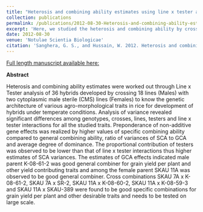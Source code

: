 ```yaml
---
title: "Heterosis and combining ability estimates using line x tester analysis to develop rice hybrids for temperate conditions."
collection: publications
permalink: /publications/2012-08-30-Heterosis-and-combining-ability-estimates-using-line-x-tester-analysis-to-develop-rice-hybrids-for-temperate-conditions
excerpt: 'Here, we studied the heterosis and combining ability by crossing 18 lines (Males) with two cytoplasmic newly developed male sterile (CMS) lines (Females).'
date: 2012-08-30
venue: 'Notulae Scientia Biologicae' 
citation: 'Sanghera, G. S., and Hussain, W. 2012. Heterosis and combining ability estimates using Line x Tester analysis to develop rice hybrids for temperate conditions. Notulae Scientia Biologicae. 4:131–142.'
---
```


<a href='https://www.notulaebiologicae.ro/index.php/nsb/article/view/7873'>Full length manuscript available here:</a>

**Abstract**

Heterosis and combining ability estimates were worked out through Line x Tester analysis of 36 hybrids developed by crossing 18 lines (Males) with two cytoplasmic male sterile (CMS) lines (Females) to know the genetic architecture of various agro-morphological traits in rice for development of hybrids under temperate conditions. Analysis of variance revealed significant differences among genotypes, crosses, lines, testers and line x tester interactions for all the studied traits. Preponderance of non-additive gene effects was realized by higher values of specific combining ability compared to general combining ability, ratio of variances of SCA to GCA and average degree of dominance. The proportional contribution of testers was observed to be lower than that of line x tester interactions thus higher estimates of SCA variances. The estimates of GCA effects indicated male parent K-08-61-2 was good general combiner for grain yield per plant and other yield contributing traits and among the female parent SKAU 11A was observed to be good general combiner. Cross combinations SKAU 7A x K-08-61-2, SKAU 7A x SR-2, SKAU 11A x K-08-60-2, SKAU 11A x K-08-59-3 and SKAU 11A x SKAU-389 were found to be good specific combinations for grain yield per plant and other desirable traits and needs to be tested on large scale.
